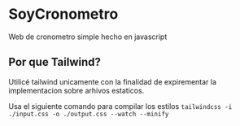 
# SoyCronometro

Web de cronometro simple hecho en javascript

## Por que Tailwind?

Utilicé tailwind unicamente con la finalidad de expirementar la implementacion sobre arhivos estaticos.

Usa el siguiente comando para compilar los estilos
`tailwindcss -i ./input.css -o ./output.css --watch --minify`
